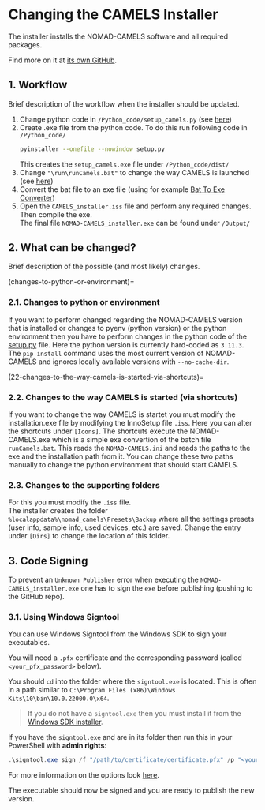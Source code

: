 # Changing the CAMELS Installer
The installer installs the NOMAD-CAMELS software and all required packages.

Find more on it at [its own GitHub](https://github.com/A-D-Fuchs/CAMELS_installer).

## 1. Workflow
Brief description of the workflow when the installer should be updated.
1. Change python code in `/Python_code/setup_camels.py` (see [here](changes-to-python-or-environment))
2. Create .exe file from the python code. To do this run following code in `/Python_code/`
    ```bash
    pyinstaller --onefile --nowindow setup.py
    ```
   This creates the `setup_camels.exe` file under `/Python_code/dist/`
3. Change `"\run\runCamels.bat"` to change the way CAMELS is launched (see [here](22-changes-to-the-way-camels-is-started-via-shortcuts))
4. Convert the bat file to an exe file (using for example [Bat To Exe Converter](https://bat-to-exe-converter-x64.de.softonic.com/))
5. Open the `CAMELS_installer.iss` file and perform any required changes. Then compile the exe.\
The final file `NOMAD-CAMELS_installer.exe` can be found under `/Output/`


## 2. What can be changed?
Brief description of the possible (and most likely) changes.

(changes-to-python-or-environment)=
### 2.1. Changes to python or environment
If you want to perform changed regarding the NOMAD-CAMELS version that is installed or 
changes to pyenv (python version) or the python environment then you have to perform 
changes in the python code of the [setup.py](https://github.com/A-D-Fuchs/CAMELS_installer/blob/main/Python_code/setup_camels.py) file. Here the python version is currently hard-coded as `3.11.3`. The `pip install` command uses the most current version of NOMAD-CAMELS and ignores locally available versions with `--no-cache-dir`.

(22-changes-to-the-way-camels-is-started-via-shortcuts)=
### 2.2. Changes to the way CAMELS is started (via shortcuts)
If you want to change the way CAMELS is startet you must modify the installation.exe file by modifying the InnoSetup file `.iss`. Here you can alter the shortcuts under `[Icons]`. 
The shortcuts execute the NOMAD-CAMELS.exe which is a simple exe convertion of the batch file `runCamels.bat`. This  reads  the `NOMAD-CAMELS.ini` and reads the paths to the exe and the installation path from it. You can change these two paths manually to change the python environment that should start CAMELS. 
### 2.3. Changes to the supporting folders
For this you must modify the `.iss` file.\
The installer creates the folder `%localappdata%\nomad_camels\Presets\Backup` where all the settings presets (user info, sample info, used devices, etc.) are saved. Change the entry under `[Dirs]` to change the location of this folder.
## 3. Code Signing
To prevent an `Unknown Publisher` error when executing the `NOMAD-CAMELS_installer.exe` one has to sign the `exe` before publishing (pushing to the GitHub repo).
### 3.1. Using Windows Signtool
You can use Windows Signtool from the Windows SDK to sign your executables. 

You will need a `.pfx` certificate and the corresponding password (called `<your_pfx_password>` below).

You should `cd` into the folder where the `signtool.exe` is located. This is often in a path similar to `C:\Program Files (x86)\Windows Kits\10\bin\10.0.22000.0\x64`. 
> If you do not have a `signtool.exe` then you must install it from the [Windows SDK installer](https://developer.microsoft.com/de-de/windows/downloads/windows-sdk/). 

If you have the `signtool.exe` and are in its folder then run this in your PowerShell with **admin rights**:

```powershell
.\signtool.exe sign /f "/path/to/certificate/certificate.pfx" /p "<your_pfx_password>" /fd sha256 /t http://timestamp.sectigo.com "/path/to/NOMAD-CAMELS/installer/NOMAD-CAMELS_installer.exe"
```

For more information on the options look [here](https://learn.microsoft.com/en-us/dotnet/framework/tools/signtool-exe#sign).

The executable should now be signed and you are ready to publish the new version.


